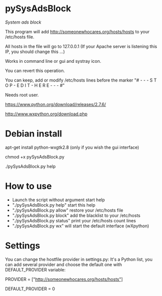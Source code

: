 pySysAdsBlock
============

*System ads block*

This program will add http://someonewhocares.org/hosts/hosts to your /etc/hosts file.

All hosts in the file will go to 127.0.0.1 (If your Apache server is listening this IP, you should change this ...)

Works in command line or gui and systray icon.

You can revert this operation.

You can keep, add or modify /etc/hosts lines before the marker "# - - - S T O P - E D I T - H E R E - - - #"


Needs root user.


https://www.python.org/download/releases/2.7.6/

http://www.wxpython.org/download.php

Debian install
==============

apt-get install python-wxgtk2.8 (only if you wish the gui interface)

chmod +x pySysAdsBlock.py

./pySysAdsBlock.py help


How to use
==========

* Launch the script without argument  start help
* "./pySysAdsBlock.py help" start this help
* "./pySysAdsBlock.py allow" restore your /etc/hosts file
* "./pySysAdsBlock.py block" add the blacklist to your /etc/hosts
* "./pySysAdsBlock.py status" print your /etc/hosts count lines
* "./pySysAdsBlock.py wx" will start the default interface (wXpython)

Settings
========

You can change the hostfile provider in settings.py: It's a Python list, you can add several provider and choose the default one with DEFAULT_PROVIDER variable:

PROVIDER = ["http://someonewhocares.org/hosts/hosts"]

DEFAULT_PROVIDER = 0

